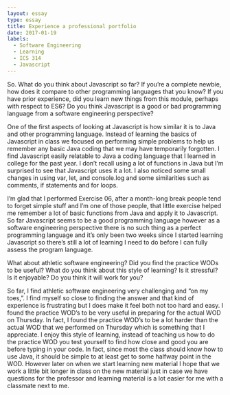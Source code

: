 ```yaml
---
layout: essay
type: essay
title: Experience a professional portfolio
date: 2017-01-19
labels:
  - Software Engineering
  - Learning
  - ICS 314
  - Javascript
---
```


So. What do you think about Javascript so far? If you’re a complete newbie, how does it compare to other programming languages that you know? If you have prior experience, did you learn new things from this module, perhaps with respect to ES6? Do you think Javascript is a good or bad programming language from a software engineering perspective?

One of the first aspects of looking at Javascript is how similar it is to Java and other programming language. Instead of learning the basics of Javascript in class we focused on performing simple problems to help us remember any basic Java coding that we may have temporarily forgotten. I find Javascript easily relatable to Java a coding language that I learned in college for the past year. I don’t recall using a lot of functions in Java but I’m surprised to see that Javascript uses it a lot. I also noticed some small changes in using var, let, and console.log and some similarities such as comments, if statements and for loops. 

I’m glad that I performed Exercise 06, after a month-long break people tend to forget simple stuff and I’m one of those people, that little exercise helped me remember a lot of basic functions from Java and apply it to Javascript. So far Javascript seems to be a good programming language however as a software engineering perspective there is no such thing as a perfect programming language and it’s only been two weeks since I started learning Javascript so there’s still a lot of learning I need to do before I can fully assess the program language. 

What about athletic software engineering? Did you find the practice WODs to be useful? What do you think about this style of learning? Is it stressful? Is it enjoyable? Do you think it will work for you?

So far, I find athletic software engineering very challenging and “on my toes,”. I find myself so close to finding the answer and that kind of experience is frustrating but I does make it feel both not too hard and easy. I found the practice WOD’s to be very useful in preparing for the actual WOD on Thursday. In fact, I found the practice WOD’s to be a lot harder than the actual WOD that we performed on Thursday which is something that I appreciate. I enjoy this style of learning, instead of teaching us how to do the practice WOD you test yourself to find how close and good you are before typing in your code. In fact, since most the class should know how to use Java, it should be simple to at least get to some halfway point in the WOD. However later on when we start learning new material I hope that we work a little bit longer in class on the new material just in case we have questions for the professor and learning material is a lot easier for me with a classmate next to me. 

